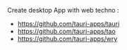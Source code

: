Create desktop App with web techno :
- https://github.com/tauri-apps/tauri
- https://github.com/tauri-apps/tao
- https://github.com/tauri-apps/wry
